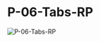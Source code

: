 # P-06-Tabs-RP

![P-06-Tabs-RP](https://user-images.githubusercontent.com/101873227/214286462-7860c302-5a5c-47fe-8e8f-0003fc3762b6.gif)



